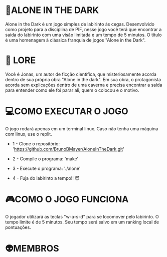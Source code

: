 # 👻ALONE IN THE DARK
Alone in the Dark é um jogo simples de labirinto às cegas. Desenvolvido como projeto para a disciplina de PIF, nesse jogo você terá que encontrar a saída do labirinto com uma visão limitada e um tempo de 5 minutos. O título é uma homenagem à clássica franquia de jogos "Alone in the Dark".

# 📖 LORE
Você é Jonas, um autor de ficção científica, que misteriosamente acorda dentro de sua própria obra "Alone in the dark". Em sua obra, o protagonista acorda sem explicações dentro de uma caverna e precisa encontrar a saída para entender como ele foi parar ali, quem o colocou e o motivo.

# 💻COMO EXECUTAR O JOGO
O jogo rodará apenas em um terminal linux. Caso não tenha uma máquina com linux, use o replit.

- 1 - Clone o repositório:
      'https://github.com/BrunoBMayer/AloneInTheDark.git'
  
- 2 - Compile o programa:
      'make'
  
- 3 - Execute o programa:
      './alone'
  
- 4 - Fuja do labirinto a tempo!! 😈

# 🎮COMO O JOGO FUNCIONA
O jogador utilizará as teclas "w-a-s-d" para se locomover pelo labirinto. O tempo limite é de 5 minutos. Seu tempo será salvo em um ranking local de pontuações.

# 👽MEMBROS
